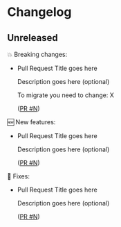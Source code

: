 # Changelog

## Unreleased

💥 Breaking changes:

- Pull Request Title goes here

  Description goes here (optional)

  To migrate you need to change: X

  ([PR #N](https://github.com/srb3/terraform-aws-route53/pull/N))

🆕 New features:

- Pull Request Title goes here

  Description goes here (optional)

  ([PR #N](https://github.com/srb3/terraform-aws-route53/pull/N))

🔧 Fixes:

- Pull Request Title goes here

  Description goes here (optional)

  ([PR #N](https://github.com/srb3/terraform-aws-route53/pull/N))

